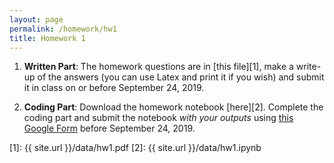 ```yaml
---
layout: page
permalink: /homework/hw1
title: Homework 1
---
```


1. **Written Part**: The homework questions are in [this file][1], make a write-up of the answers (you can use Latex and print it if you wish) and submit it in class on or before September 24, 2019.

2. **Coding Part**: Download the homework notebook [here][2]. Complete the coding part and submit the notebook _with your outputs_ using [this Google Form](https://forms.gle/wSr17AfLxCF98WPfA) before September 24, 2019.

[1]: {{ site.url }}/data/hw1.pdf
[2]: {{ site.url }}/data/hw1.ipynb
